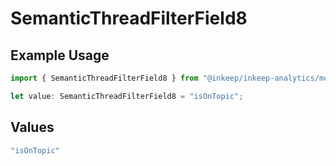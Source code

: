 # SemanticThreadFilterField8

## Example Usage

```typescript
import { SemanticThreadFilterField8 } from "@inkeep/inkeep-analytics/models/components";

let value: SemanticThreadFilterField8 = "isOnTopic";
```

## Values

```typescript
"isOnTopic"
```